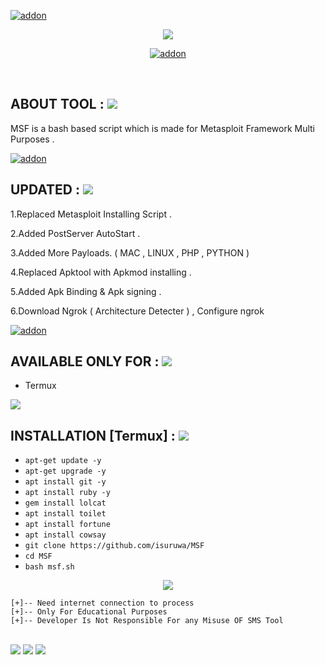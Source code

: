 <a href="https://github.com/isuruwa"><img title="addon" src="https://img.shields.io/badge/isuruwa-MSF-brightgreen?style=for-the-badge&logo=appveyor"></a>
<p align="center">
<img src="https://img.icons8.com/nolan/256/pixel-gun-3d.png"/>
<p align="center">
<a href="https://t.me/technolk"><img title="addon" src="https://img.shields.io/badge/isuruwa-Metasploit Multi ToolKit-blueviolet?style=for-the-badge&logo=appveyor"></a>
</p>
<br>

## ABOUT TOOL :  <img src="https://img.icons8.com/nolan/64/anonymous-mask.png"/>

MSF is a bash based script which is made for Metasploit Framework Multi Purposes .

<a href="https://github.com/isuruwa"><img title="addon" src="https://img.shields.io/badge/isuruwa-Features-ff69b4?style=for-the-badge&logo=appveyor"></a>

## UPDATED : <img src="https://img.icons8.com/nolan/64/anonymous-mask.png"/>

1.Replaced Metasploit Installing Script .

2.Added PostServer AutoStart .

3.Added More Payloads. ( MAC , LINUX , PHP , PYTHON )

4.Replaced Apktool with Apkmod installing .

5.Added Apk Binding & Apk signing .

6.Download Ngrok ( Architecture Detecter ) , Configure ngrok


<a href="https://github.com/isuruwa"><img title="addon" src="https://img.shields.io/badge/isuruwa-Available-brightgreen?style=for-the-badge&logo=appveyor"></a>


## AVAILABLE ONLY FOR : <img src="https://img.icons8.com/nolan/64/anonymous-mask.png"/>

* Termux

<img src="https://img.icons8.com/office/160/000000/iron-man.png"/>

## INSTALLATION [Termux] : <img src="https://img.icons8.com/nolan/64/anonymous-mask.png"/>

* `apt-get update -y`
* `apt-get upgrade -y`
* `apt install git -y`
* `apt install ruby -y`
* `gem install lolcat`
* `apt install toilet`
* `apt install fortune`
* `apt install cowsay`
* `git clone https://github.com/isuruwa/MSF`
* `cd MSF`
* `bash msf.sh`

<p align="center">
<img src="https://img.icons8.com/office/80/000000/captain-america.png"/>
</p>

```
[+]-- Need internet connection to process
[+]-- Only For Educational Purposes
[+]-- Developer Is Not Responsible For any Misuse OF SMS Tool

```
<br>

<img src="https://img.shields.io/badge/isuruwa-Thank%20You-brightgreen?style=social&logo=appveyor"/>

<img src="https://img.shields.io/badge/isuruwa-STAY%20SAFE-brightgreen?style=flat-square&logo=appveyor"/>

<img src="https://img.shields.io/badge/isuruwa-EXPECT%20US-red?style=for-the-badge&logo=appveyor"/>


